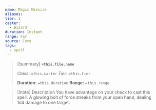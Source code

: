 ```yaml
---
name: Magic Missile
aliases: 
tier: 1
caster:
  - Wizard
duration: Instant
range: Far
source: Core
tags:
  - spell
---
```


> [!summary] **`=this.file.name`**
> 
> *Class:* `=this.caster`
> *Tier:* `=this.tier`
> 
> **Duration:** `=this.duration`
> **Range:** `=this.range`

>[!note] Description
> You have advantage on your check to cast this spell. A glowing bolt of force streaks from your open hand, dealing 1d4 damage to one target.